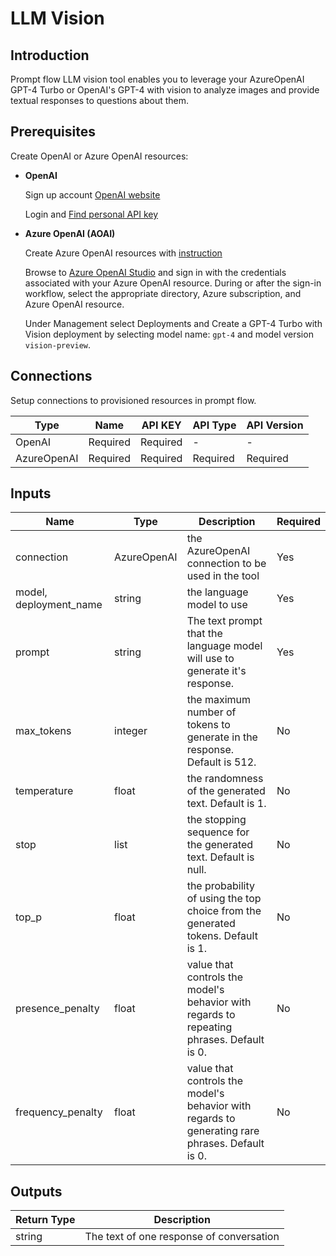 # LLM Vision

## Introduction
Prompt flow LLM vision tool enables you to leverage your AzureOpenAI GPT-4 Turbo or OpenAI's GPT-4 with vision to analyze images and provide textual responses to questions about them.

## Prerequisites
Create OpenAI or Azure OpenAI resources:

- **OpenAI**

    Sign up account [OpenAI website](https://openai.com/)

    Login and [Find personal API key](https://platform.openai.com/account/api-keys)

- **Azure OpenAI (AOAI)**

    Create Azure OpenAI resources with [instruction](https://learn.microsoft.com/en-us/azure/cognitive-services/openai/how-to/create-resource?pivots=web-portal)

    Browse to [Azure OpenAI Studio](https://oai.azure.com/) and sign in with the credentials associated with your Azure OpenAI resource. During or after the sign-in workflow, select the appropriate directory, Azure subscription, and Azure OpenAI resource.

    Under Management select Deployments and Create a GPT-4 Turbo with Vision deployment by selecting model name: `gpt-4` and model version `vision-preview`.


   
## **Connections**

Setup connections to provisioned resources in prompt flow.

| Type        | Name     | API KEY  | API Type | API Version |
|-------------|----------|----------|----------|-------------|
| OpenAI      | Required | Required | -        | -           |
| AzureOpenAI | Required | Required | Required | Required    |

## Inputs

| Name                    | Type        | Description                                                                                    | Required |
|-------------------------|-------------|------------------------------------------------------------------------------------------------|----------|
| connection              | AzureOpenAI | the AzureOpenAI connection to be used in the tool                                              | Yes      |
| model, deployment\_name | string      | the language model to use                                                                      | Yes      |
| prompt                  | string      | The text prompt that the language model will use to generate it's response.                    | Yes      |
| max\_tokens             | integer     | the maximum number of tokens to generate in the response. Default is 512.                      | No       |
| temperature             | float       | the randomness of the generated text. Default is 1.                                            | No       |
| stop                    | list        | the stopping sequence for the generated text. Default is null.                                 | No       |
| top_p                   | float       | the probability of using the top choice from the generated tokens. Default is 1.               | No       |
| presence\_penalty       | float       | value that controls the model's behavior with regards to repeating phrases. Default is 0.      | No       |
| frequency\_penalty      | float       | value that controls the model's behavior with regards to generating rare phrases. Default is 0.| No       |

## Outputs

| Return Type | Description                              |
|-------------|------------------------------------------|
| string      | The text of one response of conversation |
